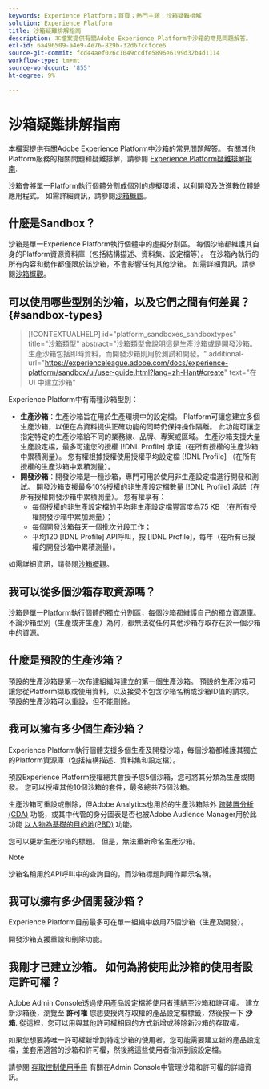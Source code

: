 ```yaml
---
keywords: Experience Platform；首頁；熱門主題；沙箱疑難排解
solution: Experience Platform
title: 沙箱疑難排解指南
description: 本檔案提供有關Adobe Experience Platform中沙箱的常見問題解答。
exl-id: 6a496509-a4e9-4e76-829b-32d67ccfcce6
source-git-commit: fcd44aef026c1049ccdfe5896e6199d32b4d1114
workflow-type: tm+mt
source-wordcount: '855'
ht-degree: 9%

---
```


# 沙箱疑難排解指南

本檔案提供有關Adobe Experience Platform中沙箱的常見問題解答。 有關其他Platform服務的相關問題和疑難排解，請參閱 [Experience Platform疑難排解指南](../landing/troubleshooting.md).

沙箱會將單一Platform執行個體分割成個別的虛擬環境，以利開發及改進數位體驗應用程式。 如需詳細資訊，請參閱[沙箱概觀](home.md)。

## 什麼是Sandbox？

沙箱是單一Experience Platform執行個體中的虛擬分割區。 每個沙箱都維護其自身的Platform資源資料庫（包括結構描述、資料集、設定檔等）。 在沙箱內執行的所有內容和動作都僅限於該沙箱，不會影響任何其他沙箱。 如需詳細資訊，請參閱[沙箱概觀](home.md)。

## 可以使用哪些型別的沙箱，以及它們之間有何差異？ {#sandbox-types}

>[!CONTEXTUALHELP]
>id="platform_sandboxes_sandboxtypes"
>title="沙箱類型"
>abstract="沙箱類型會說明這是生產沙箱或是開發沙箱。生產沙箱包括即時資料，而開發沙箱則用於測試和開發。"
>additional-url="https://experienceleague.adobe.com/docs/experience-platform/sandbox/ui/user-guide.html?lang=zh-Hant#create" text="在 UI 中建立沙箱"

Experience Platform中有兩種沙箱型別：

* **生產沙箱**：生產沙箱旨在用於生產環境中的設定檔。 Platform可讓您建立多個生產沙箱，以便在為資料提供正確功能的同時仍保持操作隔離。 此功能可讓您指定特定的生產沙箱給不同的業務線、品牌、專案或區域。 生產沙箱支援大量生產設定檔，最多可達您的授權 [!DNL Profile] 承諾（在所有授權的生產沙箱中累積測量）。 您有權根據授權使用授權平均設定檔 [!DNL Profile] （在所有授權的生產沙箱中累積測量）。
* **開發沙箱**：開發沙箱是一種沙箱，專門可用於使用非生產設定檔進行開發和測試。 開發沙箱支援最多10%授權的非生產設定檔數量 [!DNL Profile] 承諾（在所有授權開發沙箱中累積測量）。 您有權享有：
   * 每個授權的非生產設定檔的平均非生產設定檔豐富度為75 KB （在所有授權開發沙箱中累加測量）；
   * 每個開發沙箱每天一個批次分段工作；
   * 平均120 [!DNL Profile] API呼叫，按 [!DNL Profile]，每年（在所有已授權的開發沙箱中累積測量）。

如需詳細資訊，請參閱[沙箱概觀](./home.md)。

## 我可以從多個沙箱存取資源嗎？

沙箱是單一Platform執行個體的獨立分割區，每個沙箱都維護自己的獨立資源庫。 不論沙箱型別（生產或非生產）為何，都無法從任何其他沙箱存取存在於一個沙箱中的資源。

## 什麼是預設的生產沙箱？

預設的生產沙箱是第一次布建組織時建立的第一個生產沙箱。 預設的生產沙箱可讓您從Platform擷取或使用資料，以及接受不包含沙箱名稱或沙箱ID值的請求。 預設的生產沙箱可以重設，但不能刪除。

## 我可以擁有多少個生產沙箱？

Experience Platform執行個體支援多個生產及開發沙箱，每個沙箱都維護其獨立的Platform資源庫（包括結構描述、資料集和設定檔）。

預設Experience Platform授權總共會授予您5個沙箱，您可將其分類為生產或開發。 您可以授權其他10個沙箱的套件，最多總共75個沙箱。

生產沙箱可重設或刪除，但Adobe Analytics也用於的生產沙箱除外 [跨裝置分析(CDA)](https://experienceleague.adobe.com/docs/analytics/components/cda/overview.html) 功能，或其中代管的身分圖表是否也被Adobe Audience Manager用於此功能 [以人物為基礎的目的地(PBD)](https://experienceleague.adobe.com/docs/audience-manager/user-guide/features/destinations/people-based/people-based-destinations-overview.html) 功能。

您可以更新生產沙箱的標題。 但是，無法重新命名生產沙箱。

>[!NOTE]
>
>沙箱名稱用於API呼叫中的查詢目的，而沙箱標題則用作顯示名稱。

## 我可以擁有多少個開發沙箱？

Experience Platform目前最多可在單一組織中啟用75個沙箱（生產及開發）。

開發沙箱支援重設和刪除功能。

## 我剛才已建立沙箱。 如何為將使用此沙箱的使用者設定許可權？

Adobe Admin Console透過使用產品設定檔將使用者連結至沙箱和許可權。 建立新沙箱後，瀏覽至 **許可權** 您想要授與存取權的產品設定檔標籤，然後按一下 **沙箱**. 從這裡，您可以用與其他許可權相同的方式新增或移除新沙箱的存取權。

如果您想要將唯一許可權新增到特定沙箱的使用者，您可能需要建立新的產品設定檔，並套用適當的沙箱和許可權，然後將這些使用者指派到該設定檔。

請參閱 [存取控制使用手冊](../access-control/ui/overview.md) 有關在Admin Console中管理沙箱和許可權的詳細資訊。
